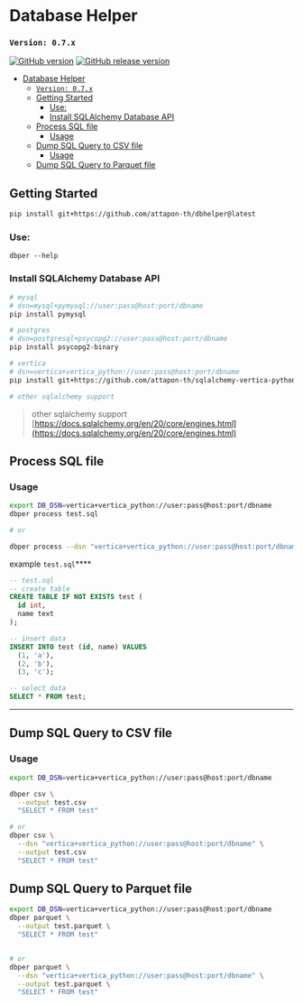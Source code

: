 # Database Helper

### `Version: 0.7.x`

[![GitHub version](https://badge.fury.io/gh/attapon-th%2Fdbhelper.svg)](https://badge.fury.io/gh/attapon-th%2Fdbhelper)
[![GitHub release version](https://img.shields.io/github/v/release/attapon-th/dbhelper?include_prereleases)](https://github.com/attapon-th/dbhelper)


- [Database Helper](#database-helper)
    - [`Version: 0.7.x`](#version-07x)
  - [Getting Started](#getting-started)
    - [Use:](#use)
    - [Install SQLAlchemy Database API](#install-sqlalchemy-database-api)
  - [Process SQL file](#process-sql-file)
    - [Usage](#usage)
  - [Dump SQL Query to CSV file](#dump-sql-query-to-csv-file)
    - [Usage](#usage-1)
  - [Dump SQL Query to Parquet file](#dump-sql-query-to-parquet-file)



## Getting Started

```bash
pip install git+https://github.com/attapon-th/dbhelper@latest
```

### Use:

```base
dbper --help
```

### Install SQLAlchemy Database API

```bash
# mysql
# dsn=mysql+pymysql://user:pass@host:port/dbname
pip install pymysql

# postgres
# dsn=postgresql+psycopg2://user:pass@host:port/dbname
pip install psycopg2-binary

# vertica
# dsn=vertica+vertica_python://user:pass@host:port/dbname
pip install git+https://github.com/attapon-th/sqlalchemy-vertica-python.git@latest

# other sqlalchemy support
```
> other sqlalchemy support
> [https://docs.sqlalchemy.org/en/20/core/engines.html](https://docs.sqlalchemy.org/en/20/core/engines.html)

## Process SQL file

### Usage 

```bash
export DB_DSN=vertica+vertica_python://user:pass@host:port/dbname
dbper process test.sql 

# or 

dbper process --dsn "vertica+vertica_python://user:pass@host:port/dbname" test.sql
```

example `test.sql`****
```sql
-- test.sql
-- create table
CREATE TABLE IF NOT EXISTS test (
  id int,
  name text
);

-- insert data
INSERT INTO test (id, name) VALUES
  (1, 'a'),
  (2, 'b'),
  (3, 'c');

-- select data
SELECT * FROM test;
```


---


## Dump SQL Query to CSV file

### Usage
```bash
export DB_DSN=vertica+vertica_python://user:pass@host:port/dbname

dbper csv \
  --output test.csv
  "SELECT * FROM test"

# or
dbper csv \
  --dsn "vertica+vertica_python://user:pass@host:port/dbname" \
  --output test.csv
  "SELECT * FROM test"

```

## Dump SQL Query to Parquet file

```bash
export DB_DSN=vertica+vertica_python://user:pass@host:port/dbname
dbper parquet \
  --output test.parquet \
  "SELECT * FROM test" 


# or
dbper parquet \
  --dsn "vertica+vertica_python://user:pass@host:port/dbname" \
  --output test.parquet \
  "SELECT * FROM test" 
```